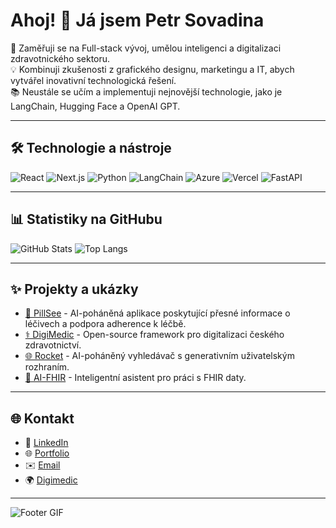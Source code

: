 # Ahoj! 👋 Já jsem Petr Sovadina

🎯 Zaměřuji se na Full-stack vývoj, umělou inteligenci a digitalizaci zdravotnického sektoru.  
💡 Kombinuji zkušenosti z grafického designu, marketingu a IT, abych vytvářel inovativní technologická řešení.  
📚 Neustále se učím a implementuji nejnovější technologie, jako je LangChain, Hugging Face a OpenAI GPT.

---

## 🛠 Technologie a nástroje
![React](https://img.shields.io/badge/React-%2361DAFB.svg?style=for-the-badge&logo=react&logoColor=black)
![Next.js](https://img.shields.io/badge/Next.js-%23000000.svg?style=for-the-badge&logo=next.js&logoColor=white)
![Python](https://img.shields.io/badge/Python-%233776AB.svg?style=for-the-badge&logo=python&logoColor=white)
![LangChain](https://img.shields.io/badge/LangChain-%230096FF.svg?style=for-the-badge)
![Azure](https://img.shields.io/badge/Azure-%230078D4.svg?style=for-the-badge&logo=microsoftazure&logoColor=white)
![Vercel](https://img.shields.io/badge/Vercel-%23000000.svg?style=for-the-badge&logo=vercel&logoColor=white)
![FastAPI](https://img.shields.io/badge/FastAPI-%2300C7B7.svg?style=for-the-badge&logo=fastapi&logoColor=white)

---

## 📊 Statistiky na GitHubu
![GitHub Stats](https://github-readme-stats.vercel.app/api?username=petrsovadina&show_icons=true&theme=radical)
![Top Langs](https://github-readme-stats.vercel.app/api/top-langs/?username=petrsovadina&layout=compact&theme=radical)

---

## ✨ Projekty a ukázky
- [📱 PillSee](https://pillsee.framer.website/) - AI-poháněná aplikace poskytující přesné informace o léčivech a podpora adherence k léčbě.
- [⚕️ DigiMedic](https://github.com/DigiMedic/DigiMedic-Future-open-healthcare-czech-republic) - Open-source framework pro digitalizaci českého zdravotnictví.
- [🌐 Rocket](https://rocket-sovadina.vercel.app/) - AI-poháněný vyhledávač s generativním uživatelským rozhraním.
- [🤖 AI-FHIR](https://github.com/petrsovadina/AI-FHIR) - Inteligentní asistent pro práci s FHIR daty.

---

## 🌐 Kontakt
- 💼 [LinkedIn](https://www.linkedin.com/in/petrsovadina/)
- 🌐 [Portfolio](https://portfolio-sovadina.vercel.app/)
- ✉️ [Email](mailto:petr.sovadina9@gmail.com)
- 🌍 [Digimedic](https://www.digimedic.cz/)

---

![Footer GIF](https://media.giphy.com/media/xT1XGXHhgBB2HbYajG/giphy.gif)
